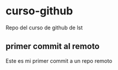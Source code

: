 # curso-github
Repo del curso de github de lst

## primer commit al remoto
Este es mi primer commit a  un repo remoto